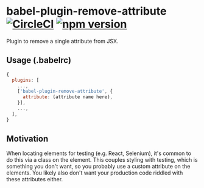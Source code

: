 # babel-plugin-remove-attribute [![CircleCI](https://circleci.com/gh/rtymchyk/babel-plugin-remove-attribute.svg?style=svg)](https://circleci.com/gh/rtymchyk/babel-plugin-remove-attribute) [![npm version](https://badge.fury.io/js/babel-plugin-remove-attribute.svg)](https://badge.fury.io/js/babel-plugin-remove-attribute)
Plugin to remove a single attribute from JSX.

## Usage (.babelrc)
```javascript
{
  plugins: [
    ..., 
    ['babel-plugin-remove-attribute', { 
      attribute: (attribute name here),
    }], 
    ...,
  ],
}
```

## Motivation
When locating elements for testing (e.g. React, Selenium), it's common to do this via a class on the element. This couples styling with testing, which is something you don't want, so you probably use a custom attribute on the elements. You likely also don't want your production code riddled with these attributes either.
